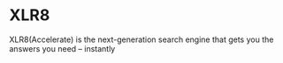 # XLR8
XLR8(Accelerate) is the next-generation search engine that gets you the answers you need – instantly
